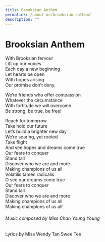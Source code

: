 ```yaml
---
title: Brooksian Anthem
permalink: /about-us/brooksian-anthem/
description: ""
---
```



Brooksian Anthem
================
With Brooksian fervour  
Lift up our voices  
Each day a new beginning  
Let hearts be open  
With hopes arising  
Our promise don’t deny. 

We’re friends who offer compassion  
Whatever the circumstance  
With fortitude we will overcome  
Be strong, be true, be free!

Reach for tomorrow  
Take hold our future  
Let’s build a brighter new day  
We’re soaring, yet rooted  
Take flight  
And see hopes and dreams come true  
Our fears to conquer  
Stand tall  
Discover who we are and more  
Making champions of us all  
Volatilis tamen radicalis  
O see our dreams come true  
Our fears to conquer  
Stand tall  
Discover who we are and more  
Making champions of us all  
Making champions of us all!

###### Music composed by Miss Chan Young Young  
Lyrics by Miss Wendy Tan Swee Tee